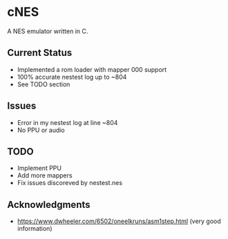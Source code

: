 # cNES

A NES emulator written in C.

## Current Status
- Implemented a rom loader with mapper 000 support
- 100% accurate nestest log up to ~804
- See TODO section

## Issues
- Error in my nestest log at line ~804
- No PPU or audio

## TODO
- Implement PPU
- Add more mappers
- Fix issues discoreved by nestest.nes

## Acknowledgments
- https://www.dwheeler.com/6502/oneelkruns/asm1step.html (very good information)

